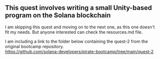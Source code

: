 ## This quest involves writing a small Unity-based program on the Solana blockchain

I am skipping this quest and moving on to the next one, as this one doesn't fit my needs. But anyone interested can check the resources.md file.  

I am including a link to the folder below containing the quest-2 from the original bootcamp repository.  
https://github.com/solana-developers/pirate-bootcamp/tree/main/quest-2